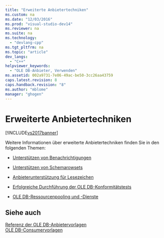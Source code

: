 ```yaml
---
title: "Erweiterte Anbietertechniken"
ms.custom: na
ms.date: "12/03/2016"
ms.prod: "visual-studio-dev14"
ms.reviewer: na
ms.suite: na
ms.technology: 
  - "devlang-cpp"
ms.tgt_pltfrm: na
ms.topic: "article"
dev_langs: 
  - "C++"
helpviewer_keywords: 
  - "OLE DB-Anbieter, Verwenden"
ms.assetid: 002a9731-7e06-49ac-be50-3cc26aa43759
caps.latest.revision: 8
caps.handback.revision: "8"
ms.author: "mblome"
manager: "ghogen"
---
```

# Erweiterte Anbietertechniken
[!INCLUDE[vs2017banner](../../assembler/inline/includes/vs2017banner.md)]

Weitere Informationen über erweiterte Anbietertechniken finden Sie in den folgenden Themen:  
  
-   [Unterstützen von Benachrichtigungen](../../data/oledb/supporting-notifications.md)  
  
-   [Unterstützen von Schemarowsets](../../data/oledb/supporting-schema-rowsets.md)  
  
-   [Anbieterunterstützung für Lesezeichen](../../data/oledb/provider-support-for-bookmarks.md)  
  
-   [Erfolgreiche Durchführung der OLE DB\-Konformitätstests](../../data/oledb/passing-ole-db-conformance-tests.md)  
  
-   [OLE DB\-Ressourcenpooling und \-Dienste](../../data/oledb/ole-db-resource-pooling-and-services.md)  
  
## Siehe auch  
 [Referenz der OLE DB\-Anbietervorlagen](../../data/oledb/ole-db-provider-templates-reference.md)   
 [OLE DB\-Consumervorlagen](../../data/oledb/ole-db-consumer-templates-cpp.md)